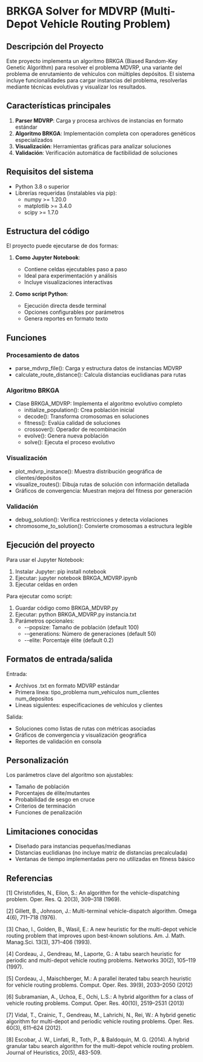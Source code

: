 # BRKGA Solver for MDVRP (Multi-Depot Vehicle Routing Problem)

## Descripción del Proyecto

Este proyecto implementa un algoritmo BRKGA (Biased Random-Key Genetic Algorithm) para resolver el problema MDVRP, una variante del problema de enrutamiento de vehículos con múltiples depósitos. El sistema incluye funcionalidades para cargar instancias del problema, resolverlas mediante técnicas evolutivas y visualizar los resultados.

## Características principales

1. **Parser MDVRP**: Carga y procesa archivos de instancias en formato estándar
2. **Algoritmo BRKGA**: Implementación completa con operadores genéticos especializados
3. **Visualización**: Herramientas gráficas para analizar soluciones
4. **Validación**: Verificación automática de factibilidad de soluciones

## Requisitos del sistema

- Python 3.8 o superior
- Librerías requeridas (instalables via pip):
  - numpy >= 1.20.0
  - matplotlib >= 3.4.0
  - scipy >= 1.7.0

## Estructura del código

El proyecto puede ejecutarse de dos formas:

1. **Como Jupyter Notebook**:
   - Contiene celdas ejecutables paso a paso
   - Ideal para experimentación y análisis
   - Incluye visualizaciones interactivas

2. **Como script Python**:
   - Ejecución directa desde terminal
   - Opciones configurables por parámetros
   - Genera reportes en formato texto

## Funciones

### Procesamiento de datos
- parse_mdvrp_file(): Carga y estructura datos de instancias MDVRP
- calculate_route_distance(): Calcula distancias euclidianas para rutas

### Algoritmo BRKGA
- Clase BRKGA_MDVRP: Implementa el algoritmo evolutivo completo
  - initialize_population(): Crea población inicial
  - decode(): Transforma cromosomas en soluciones
  - fitness(): Evalúa calidad de soluciones
  - crossover(): Operador de recombinación
  - evolve(): Genera nueva población
  - solve(): Ejecuta el proceso evolutivo

### Visualización
- plot_mdvrp_instance(): Muestra distribución geográfica de clientes/depósitos
- visualize_routes(): Dibuja rutas de solución con información detallada
- Gráficos de convergencia: Muestran mejora del fitness por generación

### Validación
- debug_solution(): Verifica restricciones y detecta violaciones
- chromosome_to_solution(): Convierte cromosomas a estructura legible

## Ejecución del proyecto

Para usar el Jupyter Notebook:
1. Instalar Jupyter: pip install notebook
2. Ejecutar: jupyter notebook BRKGA_MDVRP.ipynb
3. Ejecutar celdas en orden

Para ejecutar como script:
1. Guardar código como BRKGA_MDVRP.py
2. Ejecutar: python BRKGA_MDVRP.py instancia.txt
3. Parámetros opcionales:
   - --popsize: Tamaño de población (default 100)
   - --generations: Número de generaciones (default 50)
   - --elite: Porcentaje élite (default 0.2)

## Formatos de entrada/salida

Entrada:
- Archivos .txt en formato MDVRP estándar
- Primera línea: tipo_problema num_vehiculos num_clientes num_depositos
- Líneas siguientes: especificaciones de vehículos y clientes

Salida:
- Soluciones como listas de rutas con métricas asociadas
- Gráficos de convergencia y visualización geográfica
- Reportes de validación en consola

## Personalización

Los parámetros clave del algoritmo son ajustables:
- Tamaño de población
- Porcentajes de élite/mutantes
- Probabilidad de sesgo en cruce
- Criterios de terminación
- Funciones de penalización

## Limitaciones conocidas

- Diseñado para instancias pequeñas/medianas
- Distancias euclidianas (no incluye matriz de distancias precalculada)
- Ventanas de tiempo implementadas pero no utilizadas en fitness básico

## Referencias 

[1] Christofides, N., Eilon, S.: An algorithm for the vehicle-dispatching problem. Oper. Res. Q. 20(3), 309–318 (1969).

[2] Gillett, B., Johnson, J.: Multi-terminal vehicle-dispatch algorithm. Omega 4(6), 711–718 (1976).

[3] Chao, I., Golden, B., Wasil, E.: A new heuristic for the multi-depot vehicle routing problem that improves upon best-known solutions. Am. J. Math. Manag.Sci. 13(3), 371–406 (1993).

[4] Cordeau, J., Gendreau, M., Laporte, G.: A tabu search heuristic for periodic and multi-depot vehicle routing problems. Networks 30(2), 105–119 (1997).

[5] Cordeau, J., Maischberger, M.: A parallel iterated tabu search heuristic for vehicle routing problems. Comput. Oper. Res. 39(9), 2033–2050 (2012)

[6] Subramanian, A., Uchoa, E., Ochi, L.S.: A hybrid algorithm for a class of vehicle routing problems. Comput. Oper. Res. 40(10), 2519–2531 (2013)

[7] Vidal, T., Crainic, T., Gendreau, M., Lahrichi, N., Rei, W.: A hybrid genetic algorithm for multi-depot and periodic vehicle routing problems. Oper. Res. 60(3), 611–624 (2012).

[8] Escobar, J. W., Linfati, R., Toth, P., & Baldoquin, M. G. (2014). A hybrid granular tabu search algorithm for the multi-depot vehicle routing problem. Journal of Heuristics, 20(5), 483-509.
